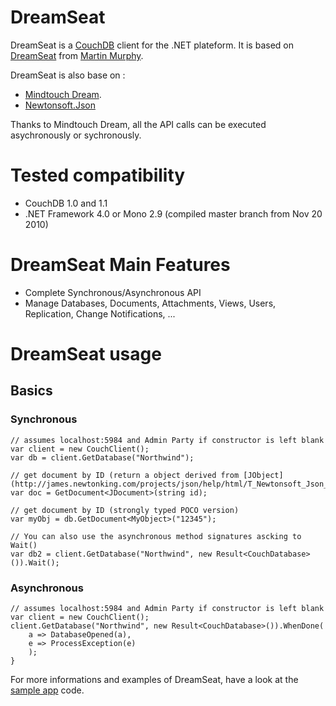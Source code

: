 DreamSeat
========

DreamSeat is a [CouchDB](http://couchdb.apache.org/) client for the .NET plateform. 
It is based on [DreamSeat](https://github.com/soitgoes/DreamSeat) from [Martin Murphy](https://github.com/soitgoes).

DreamSeat is also base on :

 * [Mindtouch Dream](https://github.com/MindTouch/DReAM).
 * [Newtonsoft.Json](http://json.codeplex.com/)

Thanks to Mindtouch Dream, all the API calls can be executed asychronously or sychronously.

Tested compatibility
====================

 * CouchDB 1.0 and 1.1
 * .NET Framework 4.0 or Mono 2.9 (compiled master branch from Nov 20 2010)

DreamSeat Main Features
=======================

 * Complete Synchronous/Asynchronous API
 * Manage Databases, Documents, Attachments, Views, Users, Replication, Change Notifications, ...

DreamSeat usage
==============

## Basics

### Synchronous

    // assumes localhost:5984 and Admin Party if constructor is left blank
    var client = new CouchClient();
    var db = client.GetDatabase("Northwind");
    
    // get document by ID (return a object derived from [JObject](http://james.newtonking.com/projects/json/help/html/T_Newtonsoft_Json_Linq_JObject.htm))
    var doc = GetDocument<JDocument>(string id);

    // get document by ID (strongly typed POCO version)
    var myObj = db.GetDocument<MyObject>("12345");

    // You can also use the asynchronous method signatures ascking to Wait()
    var db2 = client.GetDatabase("Northwind", new Result<CouchDatabase>()).Wait();

### Asynchronous

    // assumes localhost:5984 and Admin Party if constructor is left blank
    var client = new CouchClient();
    client.GetDatabase("Northwind", new Result<CouchDatabase>()).WhenDone(
        a => DatabaseOpened(a),
        e => ProcessException(e)
        );
    }

For more informations and examples of DreamSeat, have a look at the [sample app](https://github.com/vdaron/DreamSeat/tree/master/Samples/ContactManager) code.

